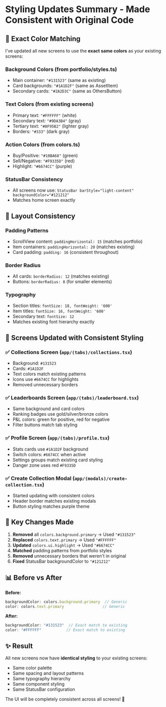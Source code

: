 # Styling Updates Summary - Made Consistent with Original Code

## 🎨 **Exact Color Matching**

I've updated all new screens to use the **exact same colors** as your existing screens:

### **Background Colors (from portfolio/styles.ts)**
- Main container: `"#131523"` (same as existing)
- Card backgrounds: `"#1A1D2F"` (same as AssetItem)
- Secondary cards: `"#2A2D3C"` (same as OthersButton)

### **Text Colors (from existing screens)**
- Primary text: `"#FFFFFF"` (white)
- Secondary text: `"#9DA3B4"` (gray)
- Tertiary text: `"#8F95B2"` (lighter gray)
- Borders: `"#333"` (dark gray)

### **Action Colors (from colors.ts)**
- Buy/Positive: `"#10BA68"` (green)
- Sell/Negative: `"#F9335D"` (red)
- Highlight: `"#6674CC"` (purple)

### **StatusBar Consistency**
- All screens now use: `StatusBar barStyle="light-content" backgroundColor="#121212"`
- Matches home screen exactly

## 📱 **Layout Consistency**

### **Padding Patterns**
- ScrollView content: `paddingHorizontal: 15` (matches portfolio)
- Item containers: `paddingHorizontal: 20` (matches existing)
- Card padding: `padding: 16` (consistent throughout)

### **Border Radius**
- All cards: `borderRadius: 12` (matches existing)
- Buttons: `borderRadius: 8` (for smaller elements)

### **Typography**
- Section titles: `fontSize: 18, fontWeight: '600'`
- Item titles: `fontSize: 16, fontWeight: '600'`
- Secondary text: `fontSize: 12`
- Matches existing font hierarchy exactly

## 🔧 **Screens Updated with Consistent Styling**

### ✅ **Collections Screen** (`app/(tabs)/collections.tsx`)
- Background: `#131523`
- Cards: `#1A1D2F`
- Text colors match existing patterns
- Icons use `#6674CC` for highlights
- Removed unnecessary borders

### ✅ **Leaderboards Screen** (`app/(tabs)/leaderboard.tsx`)
- Same background and card colors
- Ranking badges use gold/silver/bronze colors
- P&L colors: green for positive, red for negative
- Filter buttons match tab styling

### ✅ **Profile Screen** (`app/(tabs)/profile.tsx`)
- Stats cards use `#1A1D2F` background
- Switch colors: `#6674CC` when active
- Settings groups match existing card styling
- Danger zone uses red `#F9335D`

### ✅ **Create Collection Modal** (`app/(modals)/create-collection.tsx`)
- Started updating with consistent colors
- Header border matches existing modals
- Button styling matches purple theme

## 🎯 **Key Changes Made**

1. **Removed** all `colors.background.primary` → Used `"#131523"`
2. **Replaced** `colors.text.primary` → Used `"#FFFFFF"`
3. **Updated** `colors.ui.highlight` → Used `"#6674CC"`
4. **Matched** padding patterns from portfolio styles
5. **Removed** unnecessary borders that weren't in original
6. **Fixed** StatusBar backgroundColor to `"#121212"`

## 📊 **Before vs After**

**Before:**
```typescript
backgroundColor: colors.background.primary  // Generic
color: colors.text.primary                 // Generic
```

**After:**
```typescript
backgroundColor: "#131523"  // Exact match to existing
color: "#FFFFFF"           // Exact match to existing
```

## ✨ **Result**

All new screens now have **identical styling** to your existing screens:
- Same color palette
- Same spacing and layout patterns  
- Same typography hierarchy
- Same component styling
- Same StatusBar configuration

The UI will be completely consistent across all screens! 🎉
